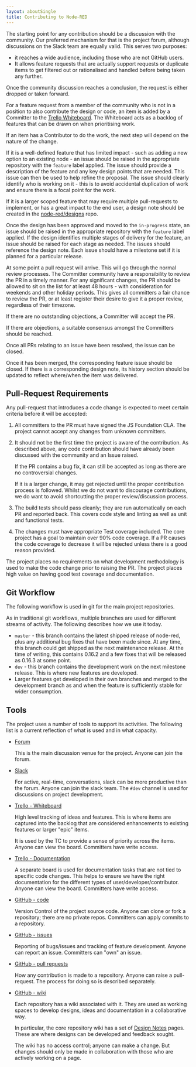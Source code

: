 ```yaml
---
layout: aboutSingle
title: Contributing to Node-RED
---
```


The starting point for any contribution should be a discussion with the community.
Our preferred mechanism for that is the project forum, although discussions
on the Slack team are equally valid. This serves two purposes:

 - it reaches a wide audience, including those who are not GitHub users.
 - It allows feature requests that are actually support requests or duplicate
   items to get filtered out or rationalised and handled before being taken any
   further.

Once the community discussion reaches a conclusion, the request is either dropped
or taken forward.

For a feature request from a member of the community who is not in a position to
also contribute the design or code, an item is added by a Committer to the
[Trello Whiteboard](https://trello.com/b/R0O3CSrI/node-red-whiteboard). The
Whiteboard acts as a backlog of features that can be drawn on when prioritising
work.

If an item has a Contributor to do the work, the next step will depend on the nature
of the change.

If it is a well-defined feature that has limited impact - such as adding a new
option to an existing node - an issue should be raised in the appropriate
repository with the `feature` label applied. The issue should provide a
description of the feature and any key design points that are needed.
This issue can then be used to help refine the proposal. The issue should
clearly identify who is working on it - this is to avoid accidental duplication
of work and ensure there is a focal point for the work.

If it is a larger scoped feature that may require multiple pull-requests to
implement, or has a great impact to the end user, a design note should be
created in the [node-red/designs](https://github.com/node-red/designs) repo.

Once the design has been approved and moved to the `in-progress` state, an issue
should be raised in the appropriate repository with the `feature` label applied.
If the design identifies multiple stages of delivery for the feature, an issue
should be raised for each stage as needed. The issues should reference the design
note. Each issue should have a milestone set if it is planned for a particular release.

At some point a pull request will arrive. This will go through the normal review
processes. The Committer community have a responsibility to review the PR in a
timely manner. For any significant changes, the PR should be allowed to sit on
the list for at least 48 hours - with consideration for weekends and other
holiday periods. This gives all committers a fair chance to review the PR, or at
least register their desire to give it a proper review, regardless of their
timezone.

If there are no outstanding objections, a Committer will accept the PR.

If there are objections, a suitable consensus amongst the Committers should be reached.

Once all PRs relating to an issue have been resolved, the issue can be closed.

Once it has been merged, the corresponding feature issue should be
closed. If there is a corresponding design note, its history section should be
updated to reflect where/when the item was delivered.


## Pull-Request Requirements

Any pull-request that introduces a code change is expected to meet certain
criteria before it will be accepted:

1. All committers to the PR must have signed the JS Foundation CLA. The project
   cannot accept any changes from unknown committers.

2. It should not be the first time the project is aware of the contribution. As
   described above, any code contribution should have already been discussed with
   the community and an Issue raised.

   If the PR contains a bug fix, it can still be accepted as long as there are no
   controversial changes.

   If it is a larger change, it may get rejected until the proper contribution
   process is followed. Whilst we do not want to discourage contributions, we do
   want to avoid shortcutting the proper review/discussion process.

3. The build tests should pass cleanly; they are run automatically on each PR and
   reported back. This covers code style and linting as well as unit and functional
   tests.

4. The changes must have appropriate Test coverage included. The core project has
   a goal to maintain over 90% code coverage. If a PR causes the code coverage to
   decrease it will be rejected unless there is a good reason provided.

The project places no requirements on what development methodology is used to
make the code change prior to raising the PR. The project places high value on
having good test coverage and documentation.

## Git Workflow

The following workflow is used in git for the main project repositories.

As in traditional git workflows, multiple branches are used for different streams
of activity. The following describes how we use it today.

 - `master` - this branch contains the latest shipped release of node-red, plus
   any additional bug fixes that have been made since. At any time, this branch
   could get shipped as the next maintenance release. At the time of writing,
   this contains 0.16.2 and a few fixes that will be released as 0.16.3 at some point.
 - `dev` - this branch contains the development work on the next milestone release.
   This is where new features are developed.
 - Larger features get developed in their own branches and merged to the
   development branch as and when the feature is sufficiently stable for wider
   consumption.

## Tools

The project uses a number of tools to support its activities. The following list
is a current reflection of what is used and in what capacity.


 - [Forum](https://discourse.nodered.org)

   This is the main discussion venue for the project. Anyone can join the forum.

 - [Slack](https://nodered.org/slack)

   For active, real-time, conversations, slack can be more productive than the
   forum. Anyone can join the slack team. The `#dev` channel is used for discussions
   on project development.

 - [Trello - Whiteboard](https://trello.com/b/R0O3CSrI/node-red-whiteboard)

   High level tracking of ideas and features. This is where items are captured
   into the backlog that are considered enhancements to existing features or
   larger "epic" items.

   It is used by the TC to provide a sense of priority across the items. Anyone
   can view the board. Committers have write access.

 - [Trello - Documentation](https://trello.com/b/m2mBMUYj/documentation)

   A separate board is used for documentation tasks that are not tied to specific
   code changes. This helps to ensure we have the right documentation for the
   different types of user/developer/contributor. Anyone can view the board.
   Committers have write access.

 - [GitHub - code](https://github.com/node-red/node-red)

   Version Control of the project source code. Anyone can clone or fork a
   repository; there are no private repos. Committers can apply commits to a
   repository.

 - [GitHub - issues](https://github.com/node-red/node-red/issues)

   Reporting of bugs/issues and tracking of feature development. Anyone can
   report an issue. Committers can "own" an issue.

 - [GitHub - pull requests](https://github.com/node-red/node-red/pulls)

   How any contribution is made to a repository. Anyone can raise a pull-request.
   The process for doing so is described separately.

 - [GitHub - wiki](https://github.com/node-red/node-red/wiki)

   Each repository has a wiki associated with it. They are used as working spaces
   to develop designs, ideas and documentation in a collaborative way.

   In particular, the core repository wiki has a set of [Design Notes](https://github.com/node-red/node-red/wiki/Design-Notes)
   pages. These are where designs can be developed and feedback sought.

   The wiki has no access control; anyone can make a change. But changes should
   only be made in collaboration with those who are actively working on a page.
